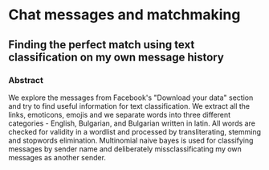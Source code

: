 # Chat messages and matchmaking
## Finding the perfect match using text classification on my own message history
### Abstract
We explore the messages from Facebook's "Download your data" section and try to find useful information for text classification. We extract all the links, emoticons, emojis and we separate words into three different categories - English, Bulgarian, and Bulgarian written in latin. All words are checked for validity in a wordlist and processed by transliterating, stemming and stopwords elimination. Multinomial naive bayes is used for classifying messages by sender name and deliberately missclassificating my own messages as another sender.
